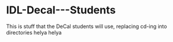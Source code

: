 IDL-Decal---Students
====================

This is stuff that the DeCal students will use, replacing cd-ing into directories
helya helya
